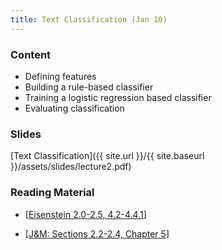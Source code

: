 ```yaml
---
title: Text Classification (Jan 10)
---
```


### Content

* Defining features
* Building a rule-based classifier
* Training a logistic regression based classifier
* Evaluating classification

### Slides
[Text Classification]({{ site.url }}/{{ site.baseurl }}/assets/slides/lecture2.pdf)

### Reading Material 
- [[Eisenstein 2.0-2.5, 4.2-4.4.1](https://github.com/jacobeisenstein/gt-nlp-class/blob/master/notes/eisenstein-nlp-notes.pdf)]

- [[J&M: Sections 2.2-2.4, Chapter 5](https://web.stanford.edu/~jurafsky/slp3/)]

